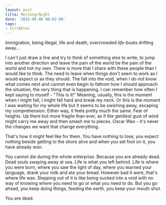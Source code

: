 ```yaml
---
layout: post
title: Morning/Night
date: '2015-05-06 08:02:00'
tags:
- scribbles
---
```


Immigration, being illegal, life and death, overcrowded *life*-boats drifting away...

I can't just draw a line and try to think of something else to write, to jump into another direction and leave the pain of the world be the pain of the world and not my own. There is more that I share with these people than I would like to think. 
The need to leave when things don't seem to work as I would expect or as they should. The fall into the void, when I do not know what comes next and cannot even begin to fathom how I should approach the situation, the very thing that is happening. I can remember how often I kept saying to myself - "This is it!" Meaning, usually, this is the moment when I might fall, I might fall hard and break my neck. Or this is the moment I was waiting for my whole life but it seems to be swishing away, escaping my comprehension. Either way, it feels pretty much the same. 
Fear of heights. Up there but more fragile than ever, as if the gentlest gust of wind might carry me away and then smash me to pieces. 
Oscar Wao - it's never the changes we want that change everything. 

That's how it might feel like for them. You have nothing to lose, you expect nothing beside getting to the shore alive and when you set foot on it, you have already won. 

You cannot die during the whole enterprise. Because you are already dead. Dead souls swaying away at sea. Life is what you left behind. Life is where you were born, where you saw the light of day, where you learned your language, drank your milk and ate your bread. However bad it were, that's where life was. Stepping out of it is like being sucked into a void with no way of knowing where you need to go or what you need to do. But you go ahead, you keep doing things, feeding the earth, you keep your mouth shut. 

You are dead. 
